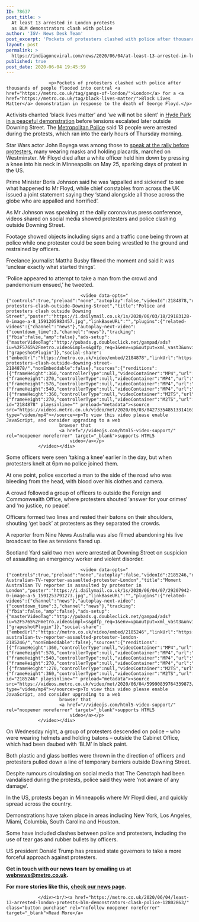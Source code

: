 ```yaml
---
ID: 78637
post_title: >
  At least 13 arrested in London protests
  as BLM demonstrators clash with police
author: 'IGV- News Desk Team'
post_excerpt: 'Pockets of protesters clashed with police after thousands of people flooded into central London for a Black Lives Matter demonstration in response to the death of George Floyd. Activists chanted ‘black lives matter’ and ‘we will not be silent’ in Hyde Park in a peaceful demonstration before tensions escalated later outside Downing Street. The Metropolitan&hellip;'
layout: post
permalink: >
  https://indiagoneviral.com/news/2020/06/04/at-least-13-arrested-in-london-protests-as-blm-demonstrators-clash-with-police/78637/india-gone-viral/
published: true
post_date: 2020-06-04 19:45:59
---
```

<div>

					<p>Pockets of protesters clashed with police after thousands of people flooded into central <a href="https://metro.co.uk/tag/gangs-of-london/">London</a> for a <a href="https://metro.co.uk/tag/black-lives-matter/">Black Lives Matter</a> demonstration in response to the death of George Floyd.</p>
<p>Activists chanted ‘black lives matter’ and ‘we will not be silent’ in <a href="https://metro.co.uk/2020/06/03/thousands-gather-hyde-park-black-lives-matter-protest-12798955/">Hyde Park in a peaceful demonstration</a> before tensions escalated later outside Downing Street. The <a href="https://metro.co.uk/tag/metropolitan-police/">Metropolitan Police</a> said 13 people were arrested during the protests, which ran into the early hours of Thursday morning.</p>
<p>Star Wars actor John Boyega was among those to <a href="https://metro.co.uk/2020/06/03/john-boyega-passionate-speech-hyde-park-demonstration-following-george-floyds-death-12799584/">speak at the rally before protesters</a>, many wearing masks and holding placards, marched on Westminster. Mr Floyd died after a white officer held him down by pressing a knee into his neck in Minneapolis on May 25, sparking days of protest in the US.</p>
<p>Prime Minister Boris Johnson said he was ‘appalled and sickened’ to see what happened to Mr Floyd, while chief constables from across the UK issued a joint statement saying they ‘stand alongside all those across the globe who are appalled and horrified’.</p>
<p>As Mr Johnson was speaking at the daily coronavirus press conference, videos shared on social media showed protesters and police clashing outside Downing Street.</p>
<p>Footage showed objects including signs and a traffic cone being thrown at police while one protester could be seen being wrestled to the ground and restrained by officers.</p>
<p>Freelance journalist Mattha Busby filmed the moment and said it was ‘unclear exactly what started things’.</p>
<p>‘Police appeared to attempt to take a man from the crowd and pandemonium ensued,’ he tweeted.</p>
<div>

								<video data-opts="{"controls":true,"preload":"none","autoplay":false,"videoId":2184878,"duration":98,"pageURL":"Police-protesters-clash-outside-Downing-Street","title":"Police and protesters clash outside Downing Street","poster":"https://i.dailymail.co.uk/1s/2020/06/03/18/29183128-0-image-a-8_1591205983457.jpg","linkBaseURL":"","plugins":{"related-videos":{"channel":"news"},"autoplay-next-video":{"countdown_time":3,"channel":"news"},"tracking":{"fbia":false,"amp":false},"ads-setup":{"masterVideoTag":"http://pubads.g.doubleclick.net/gampad/ads?iu=%2F5765%2Fmetro.video&impl=s&gdfp_req=1&env=vp&output=xml_vast3&unviewed_position_start=1","adCancelTimeout":5000,"adsEnabled":true,"nonAdServable":false,"prebidToken":"nobid","pos":"metro.video.ctp","bidders":["grapeshotPlugin"]},"social-share":{"embedUrl":"https://metro.co.uk/video/embed/2184878","linkUrl":"https://metro.co.uk/video/police-protesters-clash-outside-downing-street-2184878/","nonEmbeddable":false},"sources":{"renditions":[{"frameHeight":360,"controllerType":null,"videoContainer":"MP4","url":"https://videos.metro.co.uk/video/met/2020/06/03/8427335485133141632/640x360_MP4_8427335485133141632.mp4","uploadTimestampMillis":null,"encodingRate":712704,"displayName":"https://videos.metro.co.uk/video/met/2020/06/03/8427335485133141632/640x360_MP4_8427335485133141632.mp4","frames":2464,"audioOnly":false,"id":null,"videoDuration":98000,"videoCodec":"H264","remoteStreamName":null,"framesPerSecond":0,"frameWidth":640,"size":8681648,"referenceId":null,"remoteUrl":null},{"frameHeight":270,"controllerType":null,"videoContainer":"MP4","url":"https://videos.metro.co.uk/video/met/2020/06/03/8427335485133141632/480x270_MP4_8427335485133141632.mp4","uploadTimestampMillis":null,"encodingRate":372736,"displayName":"https://videos.metro.co.uk/video/met/2020/06/03/8427335485133141632/480x270_MP4_8427335485133141632.mp4","frames":2464,"audioOnly":false,"id":null,"videoDuration":98000,"videoCodec":"H264","remoteStreamName":null,"framesPerSecond":0,"frameWidth":480,"size":4570969,"referenceId":null,"remoteUrl":null},{"frameHeight":576,"controllerType":null,"videoContainer":"MP4","url":"https://videos.metro.co.uk/video/met/2020/06/03/8427335485133141632/1024x576_MP4_8427335485133141632.mp4","uploadTimestampMillis":null,"encodingRate":1327104,"displayName":"https://videos.metro.co.uk/video/met/2020/06/03/8427335485133141632/1024x576_MP4_8427335485133141632.mp4","frames":2464,"audioOnly":false,"id":null,"videoDuration":98000,"videoCodec":"H264","remoteStreamName":null,"framesPerSecond":0,"frameWidth":1024,"size":16064270,"referenceId":null,"remoteUrl":null},{"frameHeight":540,"controllerType":null,"videoContainer":"MP4","url":"https://videos.metro.co.uk/video/met/2020/06/03/8427335485133141632/960x540_MP4_8427335485133141632.mp4","uploadTimestampMillis":null,"encodingRate":1019904,"displayName":"https://videos.metro.co.uk/video/met/2020/06/03/8427335485133141632/960x540_MP4_8427335485133141632.mp4","frames":2464,"audioOnly":false,"id":null,"videoDuration":98000,"videoCodec":"H264","remoteStreamName":null,"framesPerSecond":0,"frameWidth":960,"size":12377538,"referenceId":null,"remoteUrl":null}],"iOSRenditions":[{"frameHeight":360,"controllerType":null,"videoContainer":"M2TS","url":"https://videos.metro.co.uk/video/met/2020/06/03/8427335485133141632/640x360_M2TS_8427335485133141632.m3u8","uploadTimestampMillis":null,"encodingRate":679936,"displayName":"https://videos.metro.co.uk/video/met/2020/06/03/8427335485133141632/640x360_M2TS_8427335485133141632.m3u8","frames":null,"audioOnly":false,"id":null,"videoDuration":98000,"videoCodec":"H264","remoteStreamName":null,"framesPerSecond":0,"frameWidth":640,"size":688,"referenceId":null,"remoteUrl":null},{"frameHeight":270,"controllerType":null,"videoContainer":"M2TS","url":"https://videos.metro.co.uk/video/met/2020/06/03/8427335485133141632/480x270_M2TS_8427335485133141632.m3u8","uploadTimestampMillis":null,"encodingRate":372736,"displayName":"https://videos.metro.co.uk/video/met/2020/06/03/8427335485133141632/480x270_M2TS_8427335485133141632.m3u8","frames":null,"audioOnly":false,"id":null,"videoDuration":98000,"videoCodec":"H264","remoteStreamName":null,"framesPerSecond":0,"frameWidth":480,"size":688,"referenceId":null,"remoteUrl":null}]}}}" id="2184878" playsinline="" preload="metadata"><source src="https://videos.metro.co.uk/video/met/2020/06/03/8427335485133141632/640x360_MP4_8427335485133141632.mp4" type="video/mp4"></source><p>To view this video please enable JavaScript, and consider upgrading to a web
						browser that
						<a href="//videojs.com/html5-video-support/" rel="noopener noreferrer" target="_blank">supports HTML5
							video</a></p>
				</video></div>
<p>Some officers were seen ‘taking a knee’ earlier in the day, but when protesters knelt at 6pm no police joined them.</p>
<p>At one point, police escorted a man to the side of the road who was bleeding from the head, with blood over his clothes and camera.</p>
<p>A crowd followed a group of officers to outside the Foreign and Commonwealth Office, where protesters shouted ‘answer for your crimes’ and ‘no justice, no peace’.</p>
<p>Officers formed two lines and rested their batons on their shoulders, shouting ‘get back’ at protesters as they separated the crowds.</p>
<p>A reporter from Nine News Australia was also filmed abandoning his live broadcast to flee as tensions flared up.</p>
<p>Scotland Yard said two men were arrested at Downing Street on suspicion of assaulting an emergency worker and violent disorder.</p>
<div>

								<video data-opts="{"controls":true,"preload":"none","autoplay":false,"videoId":2185246,"duration":22,"pageURL":"Moment-Australian-TV-reporter-assaulted-protester-London","title":"Moment Australian TV reporter is assaulted by protester in London","poster":"https://i.dailymail.co.uk/1s/2020/06/04/07/29207942-0-image-a-5_1591253791273.jpg","linkBaseURL":"","plugins":{"related-videos":{"channel":"news"},"autoplay-next-video":{"countdown_time":3,"channel":"news"},"tracking":{"fbia":false,"amp":false},"ads-setup":{"masterVideoTag":"http://pubads.g.doubleclick.net/gampad/ads?iu=%2F5765%2Fmetro.video&impl=s&gdfp_req=1&env=vp&output=xml_vast3&unviewed_position_start=1","adCancelTimeout":5000,"adsEnabled":false,"nonAdServable":false,"prebidToken":"nobid","pos":"metro.video.ctp","bidders":["grapeshotPlugin"]},"social-share":{"embedUrl":"https://metro.co.uk/video/embed/2185246","linkUrl":"https://metro.co.uk/video/moment-australian-tv-reporter-assaulted-protester-london-2185246/","nonEmbeddable":false},"sources":{"renditions":[{"frameHeight":360,"controllerType":null,"videoContainer":"MP4","url":"https://videos.metro.co.uk/video/met/2020/06/04/59990839764339873/640x360_MP4_59990839764339873.mp4","uploadTimestampMillis":null,"encodingRate":712704,"displayName":"https://videos.metro.co.uk/video/met/2020/06/04/59990839764339873/640x360_MP4_59990839764339873.mp4","frames":571,"audioOnly":false,"id":null,"videoDuration":22000,"videoCodec":"H264","remoteStreamName":null,"framesPerSecond":0,"frameWidth":640,"size":1727444,"referenceId":null,"remoteUrl":null},{"frameHeight":576,"controllerType":null,"videoContainer":"MP4","url":"https://videos.metro.co.uk/video/met/2020/06/04/59990839764339873/1024x576_MP4_59990839764339873.mp4","uploadTimestampMillis":null,"encodingRate":1327104,"displayName":"https://videos.metro.co.uk/video/met/2020/06/04/59990839764339873/1024x576_MP4_59990839764339873.mp4","frames":571,"audioOnly":false,"id":null,"videoDuration":22000,"videoCodec":"H264","remoteStreamName":null,"framesPerSecond":0,"frameWidth":1024,"size":3180451,"referenceId":null,"remoteUrl":null},{"frameHeight":540,"controllerType":null,"videoContainer":"MP4","url":"https://videos.metro.co.uk/video/met/2020/06/04/59990839764339873/960x540_MP4_59990839764339873.mp4","uploadTimestampMillis":null,"encodingRate":1019904,"displayName":"https://videos.metro.co.uk/video/met/2020/06/04/59990839764339873/960x540_MP4_59990839764339873.mp4","frames":571,"audioOnly":false,"id":null,"videoDuration":22000,"videoCodec":"H264","remoteStreamName":null,"framesPerSecond":0,"frameWidth":960,"size":2443046,"referenceId":null,"remoteUrl":null},{"frameHeight":270,"controllerType":null,"videoContainer":"MP4","url":"https://videos.metro.co.uk/video/met/2020/06/04/59990839764339873/480x270_MP4_59990839764339873.mp4","uploadTimestampMillis":null,"encodingRate":372736,"displayName":"https://videos.metro.co.uk/video/met/2020/06/04/59990839764339873/480x270_MP4_59990839764339873.mp4","frames":571,"audioOnly":false,"id":null,"videoDuration":22000,"videoCodec":"H264","remoteStreamName":null,"framesPerSecond":0,"frameWidth":480,"size":903702,"referenceId":null,"remoteUrl":null}],"iOSRenditions":[{"frameHeight":270,"controllerType":null,"videoContainer":"M2TS","url":"https://videos.metro.co.uk/video/met/2020/06/04/59990839764339873/480x270_M2TS_59990839764339873.m3u8","uploadTimestampMillis":null,"encodingRate":372736,"displayName":"https://videos.metro.co.uk/video/met/2020/06/04/59990839764339873/480x270_M2TS_59990839764339873.m3u8","frames":null,"audioOnly":false,"id":null,"videoDuration":22000,"videoCodec":"H264","remoteStreamName":null,"framesPerSecond":0,"frameWidth":480,"size":262,"referenceId":null,"remoteUrl":null},{"frameHeight":360,"controllerType":null,"videoContainer":"M2TS","url":"https://videos.metro.co.uk/video/met/2020/06/04/59990839764339873/640x360_M2TS_59990839764339873.m3u8","uploadTimestampMillis":null,"encodingRate":679936,"displayName":"https://videos.metro.co.uk/video/met/2020/06/04/59990839764339873/640x360_M2TS_59990839764339873.m3u8","frames":null,"audioOnly":false,"id":null,"videoDuration":22000,"videoCodec":"H264","remoteStreamName":null,"framesPerSecond":0,"frameWidth":640,"size":262,"referenceId":null,"remoteUrl":null}]}}}" id="2185246" playsinline="" preload="metadata"><source src="https://videos.metro.co.uk/video/met/2020/06/04/59990839764339873/640x360_MP4_59990839764339873.mp4" type="video/mp4"></source><p>To view this video please enable JavaScript, and consider upgrading to a web
						browser that
						<a href="//videojs.com/html5-video-support/" rel="noopener noreferrer" target="_blank">supports HTML5
							video</a></p>
				</video></div>
<p>On Wednesday night, a group of protesters descended on police – who were wearing helmets and holding batons – outside the Cabinet Office, which had been daubed with ‘BLM’ in black paint.</p>
<p>Both plastic and glass bottles were thrown in the direction of officers and protesters pulled down a line of temporary barriers outside Downing Street.</p>
<p>Despite rumours circulating on social media that The Cenotaph had been vandalised during the protests, police said they were ‘not aware of any damage’.</p>
<p>In the US, protests began in Minneapolis where Mr Floyd died, and quickly spread across the country.</p>
<p>Demonstrations have taken place in areas including New York, Los Angeles, Miami, Columbia, South Carolina and Houston.</p>
<p>Some have included clashes between police and protesters, including the use of tear gas and rubber bullets by officers.</p>
<p>US president Donald Trump has pressed state governors to take a more forceful approach against protesters.</p>
<p><strong>Get in touch with our news team by emailing us at <a href="mailto:webnews@metro.co.uk">webnews@metro.co.uk</a>.</strong></p>
<p><strong>For more stories like this, <a href="https://metro.co.uk/news/"><strong>check our news page</strong></a>.</strong></p>
											
					
					
					

					
				</div><br/><a href="https://metro.co.uk/2020/06/04/least-13-arrested-london-protests-blm-demonstrators-clash-police-12802863/" class="button purchase" rel="nofollow noopener noreferrer" target="_blank">Read More</a>